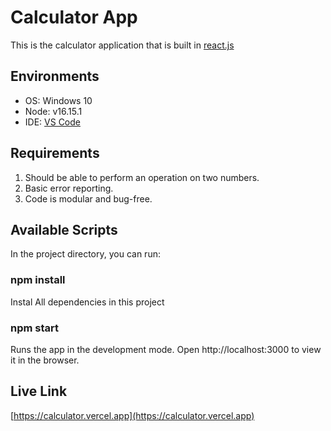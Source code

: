 # Calculator App

This is the calculator application that is built in [react.js](https://reactjs.org/)

## Environments

- OS: Windows 10
- Node: v16.15.1
- IDE: [VS Code](https://code.visualstudio.com/)

## Requirements

1. Should be able to perform an operation on two numbers.
2. Basic error reporting.
3. Code is modular and bug-free.

## Available Scripts

In the project directory, you can run:

### npm install
Instal All dependencies in this project

### npm start
Runs the app in the development mode.
Open http://localhost:3000 to view it in the browser.

## Live Link

[https://calculator.vercel.app](https://calculator.vercel.app)